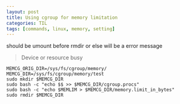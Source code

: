 ```yaml
---
layout: post
title: Using cgroup for memory limitation
categories: TIL
tags: [commands, linux, memory, setting]
---
```

should be umount before rmdir or else will be a error message 
> Device or resource busy

```
MEMCG_ORIG_DIR=/sys/fs/cgroup/memory/
MEMCG_DIR=/sys/fs/cgroup/memory/test
sudo mkdir $MEMCG_DIR
sudo bash -c "echo $$ >> $MEMCG_DIR/cgroup.procs"
sudo bash -c "echo $MEMLIM > $MEMCG_DIR/memory.limit_in_bytes"
sudo rmdir $MEMCG_DIR
```
